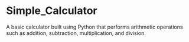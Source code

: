 # Simple_Calculator
A basic calculator built using Python that performs arithmetic operations such as addition, subtraction, multiplication, and division.
